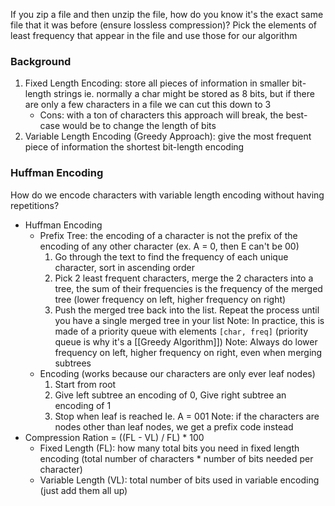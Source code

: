 If you zip a file and then unzip the file, how do you know it's the exact same file that it was before (ensure lossless compression)? Pick the elements of least frequency that appear in the file and use those for our algorithm
### Background
1. Fixed Length Encoding: store all pieces of information in smaller bit-length strings
		ie. normally a char might be stored as 8 bits, but if there are only a few characters in a file we can cut this down to 3
	- Cons: with a ton of characters this approach will break, the best-case would be to change the length of bits
2. Variable Length Encoding (Greedy Approach): give the most frequent piece of information the shortest bit-length encoding
### Huffman Encoding
How do we encode characters with variable length encoding without having repetitions? 
- Huffman Encoding 
	- Prefix Tree: the encoding of a character is not the prefix of the encoding of any other character (ex. A = 0, then E can't be 00)
		1. Go through the text to find the frequency of each unique character, sort in ascending order
		2. Pick 2 least frequent characters, merge the 2 characters into a tree, the sum of their frequencies is the frequency of the merged tree (lower frequency on left, higher frequency on right)
		3. Push the merged tree back into the list. Repeat the process until you have a single merged tree in your list
		Note: In practice, this is made of a priority queue with elements `[char, freq]` (priority queue is why it's a [[Greedy Algorithm]])
		Note: Always do lower frequency on left, higher frequency on right, even when merging subtrees
	- Encoding (works because our characters are only ever leaf nodes)
		1. Start from root
		2. Give left subtree an encoding of 0, Give right subtree an encoding of 1
		3. Stop when leaf is reached 
		Ie. A = 001
		Note: if the characters are nodes other than leaf nodes, we get a prefix code instead 
- Compression Ration = ((FL - VL) / FL) * 100 
	- Fixed Length (FL): how many total bits you need in fixed length encoding (total number of characters * number of bits needed per character)
	- Variable Length (VL): total number of bits used in variable encoding (just add them all up)